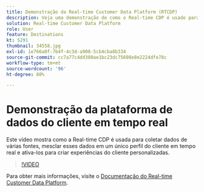 ```yaml
---
title: Demonstração da Real-time Customer Data Platform (RTCDP)
description: Veja uma demonstração de como o Real-time CDP é usado para coletar dados de várias fontes, mesclar esses dados em um único perfil do cliente em tempo real e ativa-los para criar experiências do cliente personalizadas.
solution: Real-time Customer Data Platform
role: User
feature: Destinations
kt: 5291
thumbnail: 34558.jpg
exl-id: 1e766a0f-7b4f-4c3d-a908-5cb4cba8b334
source-git-commit: cc7a77c4dd380ae1bc23dc75608e8e2224dfe78c
workflow-type: tm+mt
source-wordcount: '96'
ht-degree: 80%

---
```


# Demonstração da plataforma de dados do cliente em tempo real

Este vídeo mostra como a Real-time CDP é usada para coletar dados de várias fontes, mesclar esses dados em um único perfil do cliente em tempo real e ativa-los para criar experiências do cliente personalizadas.

>[!VIDEO](https://video.tv.adobe.com/v/34558?quality=12&learn=on)


Para obter mais informações, visite o [Documentação do Real-time Customer Data Platform](https://experienceleague.adobe.com/docs/experience-platform/rtcdp/overview.html?lang=pt-BR).
